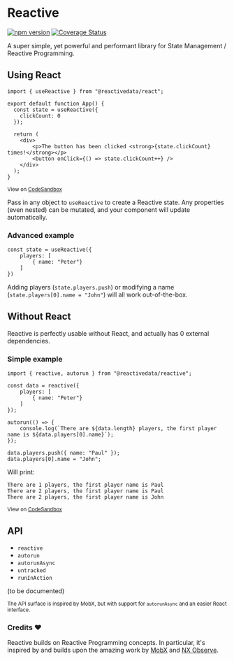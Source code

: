 # Reactive

[![npm version](https://badge.fury.io/js/%40reactivedata%2Freactive.svg)](https://badge.fury.io/js/%40reactivedata%2Freactive) [![Coverage Status](https://coveralls.io/repos/github/YousefED/reactive/badge.svg?branch=workflow)](https://coveralls.io/github/YousefED/reactive?branch=workflow)

A super simple, yet powerful and performant library for State Management / Reactive Programming.

## Using React

```
import { useReactive } from "@reactivedata/react";

export default function App() {
  const state = useReactive({
    clickCount: 0
  });

  return (
    <div>
        <p>The button has been clicked <strong>{state.clickCount} times!</strong></p>
        <button onClick={() => state.clickCount++} />
    </div>
  );
}
```

<sup>View on [CodeSandbox](https://codesandbox.io/s/reactivedatareact-basic-example-ihgu9?file=/src/App.tsx)</sup>

Pass in any object to `useReactive` to create a Reactive state. Any properties (even nested) can be mutated, and your component will update automatically.

### Advanced example

```
const state = useReactive({
    players: [
        { name: "Peter"}
    ]
})
```

Adding players (`state.players.push`) or modifying a name (`state.players[0].name = "John"`) will all work out-of-the-box.

## Without React

Reactive is perfectly usable without React, and actually has 0 external dependencies.

### Simple example

```
import { reactive, autorun } from "@reactivedata/reactive";

const data = reactive({
    players: [
        { name: "Peter"}
    ]
});

autorun(() => {
    console.log(`There are ${data.length} players, the first player name is ${data.players[0].name}`);
});

data.players.push({ name: "Paul" });
data.players[0].name = "John";
```

Will print:

```
There are 1 players, the first player name is Paul
There are 2 players, the first player name is Paul
There are 2 players, the first player name is John
```

<sup>View on [CodeSandbox](https://codesandbox.io/s/reactivedatareactive-basic-example-b3fs3)</sup>

## API

- `reactive`
- `autorun`
- `autorunAsync`
- `untracked`
- `runInAction`

(to be documented)

<sup>The API surface is inspired by MobX, but with support for `autorunAsync` and an easier React interface.</sup>

### Credits ❤️

Reactive builds on Reactive Programming concepts. In particular, it's inspired by and builds upon the amazing work by [MobX](https://mobx.js.org/) and [NX Observe](https://github.com/nx-js/observer-util).
